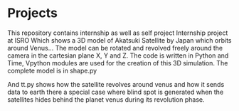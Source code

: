 # Projects
This repository contains internship as well as self project 
Internship project at ISRO 
Which shows a 3D model of Akatsuki Satellite by Japan which orbits around Venus... The model can be rotated and revolved freely around the camera in the cartesian plane X, Y and Z. The code is written in Python and Time, Vpython modules are used for the creation of this 3D simulation. The complete model is in shape.py

And tt.py shows how the satellite revolves around venus and how it sends data to earth there a special case where blind spot is generated when the satellites hides behind the planet venus during its revolution phase.

